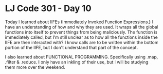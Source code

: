 # LJ Code 301 - Day 10

Today I learned about IIFEs (Immediately Invoked Function Expressions.) I have an understanding of how and why they are used. It wraps all the global functions into itself to prevent things from being maliciously. The function is immediately called, but I'm still unclear as to how all the functions inside the IIFE are then interacted with? I know calls are to be written within the bottom portion of the IIFE, but I don't understand that part of the concept.

I also learned about FUNCTIONAL PROGRAMMING. Specifically using .map, .filter & .reduce. I only have an inkling of their use, but I will be studying them more over the weekend.
